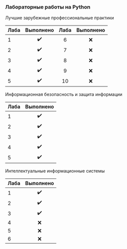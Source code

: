 ### Лабораторные работы на Python

Лучшие зарубежные профессиональные практики

| Лаба          | Выполнено        | Лаба         | Выполнено     |
| ------------- |:----------------:|:------------:|:-------------:|
| 1             |:heavy_check_mark:|6             | :x:           |
| 2             |:heavy_check_mark:|7             | :x:           |
| 3             |:heavy_check_mark:|8             | :x:           |
| 4             |:heavy_check_mark:|9             | :x:           |
| 5             |:heavy_check_mark:|10            | :x:           |

Информационная безопасность и защита информации

| Лаба          | Выполнено        |
| ------------- |:----------------:|
| 1             |:heavy_check_mark:|
| 2             |:heavy_check_mark:|
| 3             |:heavy_check_mark:|
| 4             |:heavy_check_mark:|
| 5             |:heavy_check_mark:|

Интеллектуальные информационные системы

| Лаба          | Выполнено        |
| ------------- |:----------------:|
| 1             |:heavy_check_mark:|
| 2             |:heavy_check_mark:|
| 3             |:heavy_check_mark:|
| 4             | :x:              |
| 5             | :x:              |
| 6             | :x:              |
